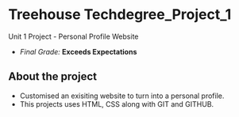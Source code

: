 # Treehouse Techdegree_Project_1
 Unit 1 Project - Personal Profile Website <br>
 - *Final Grade:* **Exceeds Expectations**
 
 ## About the project
 - Customised an exisiting website to turn into a personal profile. 
 - This projects uses HTML, CSS along with GIT and GITHUB.

